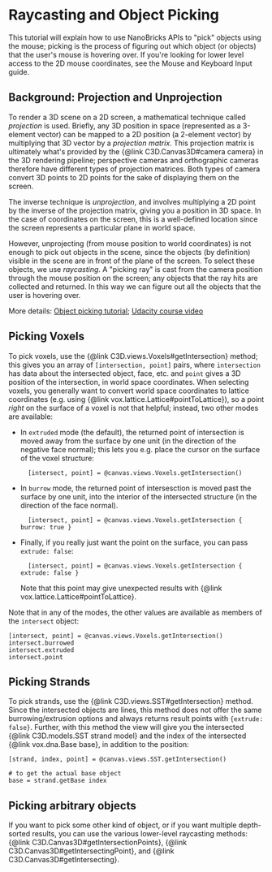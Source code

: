 # Raycasting and Object Picking

This tutorial will explain how to use NanoBricks APIs to "pick" objects using the mouse; picking is the process of figuring out which object (or objects) that the user's mouse is hovering over. If you're looking for lower level access to the 2D mouse coordinates, see the Mouse and Keyboard Input guide.

## Background: Projection and Unprojection

To render a 3D scene on a 2D screen, a mathematical technique called _projection_ is used. Briefly, any 3D position in space (represented as a 3-element vector) can be mapped to a 2D position (a 2-element vector) by multiplying that 3D vector by a _projection matrix_. This projection matrix is ultimately what's provided by the {@link C3D.Canvas3D#camera camera} in the 3D rendering pipeline; perspective cameras and orthographic cameras therefore have different types of projection matrices. Both types of camera convert 3D points to 2D points for the sake of displaying them on the screen. 

The inverse technique is _unprojection_, and involves multiplying a 2D point by the inverse of the projection matrix, giving you a position in 3D space. In the case of coordinates on the screen, this is a well-defined location since the screen represents a particular plane in world space.

However, unprojecting (from mouse position to world coordinates) is not enough to pick out objects in the scene, since the objects (by definition) visible in the scene are in front of the plane of the screen. To select these objects, we use _raycasting_. A "picking ray" is cast from the camera position through the mouse position on the screen; any objects that the ray hits are collected and returned. In this way we can figure out all the objects that the user is hovering over.

More details: [Object picking tutorial](http://soledadpenades.com/articles/three-js-tutorials/object-picking/); [Udacity course video](https://www.udacity.com/course/viewer#!/c-cs291/l-124106599/m-175393398)

## Picking Voxels

To pick voxels, use the {@link C3D.views.Voxels#getIntersection} method; this gives you an array of `[intersection, point]` pairs, where `intersection` has data about the intersected object, face, etc. and `point` gives a 3D position of the intersection, in world space coordinates. When selecting voxels, you generally want to convert world space coordinates to lattice coordinates (e.g. using {@link vox.lattice.Lattice#pointToLattice}), so a point _right_ on the surface of a voxel is not that helpful; instead, two other modes are available:

- In `extruded` mode (the default), the returned point of intersection is moved away from the surface by one unit (in the direction of the negative face normal); this lets you e.g. place the cursor on the surface of the voxel structure:

		[intersect, point] = @canvas.views.Voxels.getIntersection()

- In `burrow` mode, the returned point of intersesction is moved past the surface by one unit, into the interior of the intersected structure (in the direction of the face normal).

		[intersect, point] = @canvas.views.Voxels.getIntersection { burrow: true }

- Finally, if you really just want the point on the surface, you can pass `extrude: false`:

		[intersect, point] = @canvas.views.Voxels.getIntersection { extrude: false }

	Note that this point may give unexpected results with {@link vox.lattice.Lattice#pointToLattice}.

Note that in any of the modes, the other values are available as members of the `intersect` object:

	[intersect, point] = @canvas.views.Voxels.getIntersection()
	intersect.burrowed
	intersect.extruded
	intersect.point


## Picking Strands

To pick strands, use the {@link C3D.views.SST#getIntersection} method. Since the intersected objects are lines, this method does not offer the same burrowing/extrusion options and always returns result points with `{extrude: false}`. Further, with this method the view will give you the intersected {@link C3D.models.SST strand model} and the index of the intersected {@link vox.dna.Base base}, in addition to the position:

	[strand, index, point] = @canvas.views.SST.getIntersection()

	# to get the actual base object
	base = strand.getBase index


## Picking arbitrary objects

If you want to pick some other kind of object, or if you want multiple depth-sorted results, you can use the various lower-level raycasting methods: {@link C3D.Canvas3D#getIntersectionPoints}, {@link C3D.Canvas3D#getIntersectingPoint}, and {@link C3D.Canvas3D#getIntersecting}.
